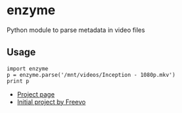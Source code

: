 enzyme
======
Python module to parse metadata in video files


Usage
-----

    import enzyme
    p = enzyme.parse('/mnt/videos/Inception - 1080p.mkv')
    print p


* [Project page](https://github.com/Diaoul/enzyme)
* [Initial project by Freevo](http://doc.freevo.org/2.0/Kaa#head-919960011a3523a465d1cacc57f2f8e7b0e8ad00)
